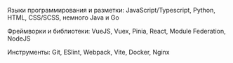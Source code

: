 Языки программирования и разметки: JavaScript/Typescript, Python, HTML, CSS/SCSS, немного Java и Go

Фреймворки и библиотеки: VueJS, Vuex, Pinia, React, Module Federation, NodeJS

Инструменты: Git, ESlint, Webpack, Vite, Docker, Nginx
